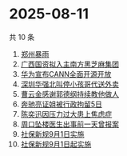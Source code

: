 # 2025-08-11

共 10 条

<!-- BEGIN -->
<!-- 最后更新时间 Mon Aug 11 2025 05:12:08 GMT+0800 (China Standard Time) -->

1. [郑州暴雨](https://www.zhihu.com/search?q=郑州暴雨)
1. [广西国资拟入主南方黑芝麻集团](https://www.zhihu.com/search?q=广西国资拟入主南方黑芝麻集团)
1. [华为宣布CANN全面开源开放](https://www.zhihu.com/search?q=华为宣布CANN全面开源开放)
1. [深圳华强北叫停小孩哥代送外卖](https://www.zhihu.com/search?q=深圳华强北叫停小孩哥代送外卖)
1. [曹云金感谢郭德纲持续教他做人](https://www.zhihu.com/search?q=曹云金感谢郭德纲持续教他做人)
1. [奔驰亮证姐被行政拘留5日](https://www.zhihu.com/search?q=奔驰亮证姐被行政拘留5日)
1. [陈奕迅因压力过大患上焦虑症](https://www.zhihu.com/search?q=陈奕迅因压力过大患上焦虑症)
1. [周口坠楼医生出事前一天曾报案](https://www.zhihu.com/search?q=周口坠楼医生出事前一天曾报案)
1. [社保新规9月1日实施](https://www.zhihu.com/search?q=社保新规9月1日实施)
1. [社保新规9月1日起实施](https://www.zhihu.com/search?q=社保新规9月1日起实施)

<!-- END -->
